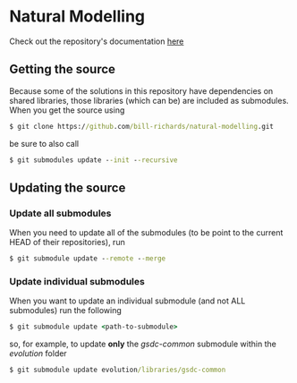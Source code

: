 # Natural Modelling

Check out the repository's documentation [here](https://bill-richards.github.io/natural-modelling/)

## Getting the source

Because some of the solutions in this repository have dependencies on shared libraries, those libraries (which can be) are included as submodules. 
When you get the source using

```cmd
$ git clone https://github.com/bill-richards/natural-modelling.git
```

be sure to also call

```cmd
$ git submodules update --init --recursive
```

## Updating the source

### Update all submodules

When you need to update all of the submodules (to be point to the current HEAD of their repositories), run

```cmd
$ git submodule update --remote --merge
```

### Update individual submodules

When you want to update an individual submodule (and not ALL submodules) run the following

```cmd
$ git submodule update <path-to-submodule>
```

so, for example, to update **only** the _gsdc-common_ submodule within the _evolution_ folder

```cmd
$ git submodule update evolution/libraries/gsdc-common
```

